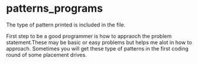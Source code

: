 # patterns_programs
The type of pattern printed is included in the file.


First step to be a good programmer is how to appraoch the problem statement.These may be basic or easy problems but helps me alot in how to approach.
Sometimes you will get these type of patterns in the first coding round of some placement drives.
